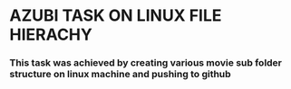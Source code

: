 # AZUBI TASK ON LINUX FILE HIERACHY
### This task was achieved by creating various movie sub folder structure on linux machine and pushing to github 
